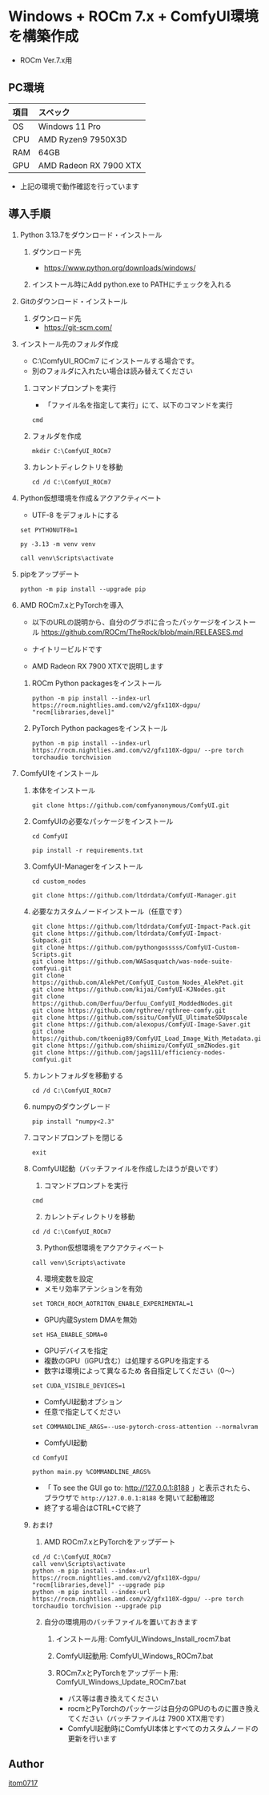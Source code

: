 # Windows + ROCm 7.x + ComfyUI環境を構築作成
* ROCm Ver.7.x用

## PC環境
| 項目 | スペック |
|:----|:---|
| OS  | Windows 11 Pro |
| CPU | AMD Ryzen9 7950X3D |
| RAM | 64GB |
| GPU | AMD Radeon RX 7900 XTX |
* 上記の環境で動作確認を行っています

## 導入手順
1. Python 3.13.7をダウンロード・インストール

   1. ダウンロード先
      * https://www.python.org/downloads/windows/

   2. インストール時にAdd python.exe to PATHにチェックを入れる
   
2. Gitのダウンロード・インストール

   1. ダウンロード先
      * https://git-scm.com/

3. インストール先のフォルダ作成
   * C:\ComfyUI_ROCm7 にインストールする場合です。
   * 別のフォルダに入れたい場合は読み替えてください
  
   1. コマンドプロンプトを実行
      * 「ファイル名を指定して実行」にて、以下のコマンドを実行
      ```
      cmd
      ```

   2. フォルダを作成
      ```
      mkdir C:\ComfyUI_ROCm7
      ```

   3. カレントディレクトリを移動
      ```
      cd /d C:\ComfyUI_ROCm7
      ```

4. Python仮想環境を作成＆アクアクティベート
      * UTF-8 をデフォルトにする
      ```
      set PYTHONUTF8=1
      ```
      ```
      py -3.13 -m venv venv
      ```
      ```
      call venv\Scripts\activate
      ```

5. pipをアップデート

      ```
      python -m pip install --upgrade pip
      ```

6. AMD ROCm7.xとPyTorchを導入
   * 以下のURLの説明から、自分のグラボに合ったパッケージをインストール
      https://github.com/ROCm/TheRock/blob/main/RELEASES.md
   * ナイトリービルドです

   * AMD Radeon RX 7900 XTXで説明します
   1. ROCm Python packagesをインストール
      ```
      python -m pip install --index-url https://rocm.nightlies.amd.com/v2/gfx110X-dgpu/  "rocm[libraries,devel]" 
      ```
   2. PyTorch Python packagesをインストール
      ```
      python -m pip install --index-url https://rocm.nightlies.amd.com/v2/gfx110X-dgpu/ --pre torch torchaudio torchvision
      ```

7. ComfyUIをインストール
   1. 本体をインストール
      ```
      git clone https://github.com/comfyanonymous/ComfyUI.git
      ```
   
   2. ComfyUIの必要なパッケージをインストール
      ```
      cd ComfyUI
      ```
      ```
      pip install -r requirements.txt
      ```

   3. ComfyUI-Managerをインストール
      ```
      cd custom_nodes
      ```
      ```
      git clone https://github.com/ltdrdata/ComfyUI-Manager.git
      ```

   4. 必要なカスタムノードインストール（任意です）
      ```
      git clone https://github.com/ltdrdata/ComfyUI-Impact-Pack.git
      git clone https://github.com/ltdrdata/ComfyUI-Impact-Subpack.git
      git clone https://github.com/pythongosssss/ComfyUI-Custom-Scripts.git
      git clone https://github.com/WASasquatch/was-node-suite-comfyui.git
      git clone https://github.com/AlekPet/ComfyUI_Custom_Nodes_AlekPet.git
      git clone https://github.com/kijai/ComfyUI-KJNodes.git
      git clone https://github.com/Derfuu/Derfuu_ComfyUI_ModdedNodes.git
      git clone https://github.com/rgthree/rgthree-comfy.git
      git clone https://github.com/ssitu/ComfyUI_UltimateSDUpscale
      git clone https://github.com/alexopus/ComfyUI-Image-Saver.git
      git clone https://github.com/tkoenig89/ComfyUI_Load_Image_With_Metadata.git
      git clone https://github.com/shiimizu/ComfyUI_smZNodes.git
      git clone https://github.com/jags111/efficiency-nodes-comfyui.git
      ```

   5. カレントフォルダを移動する
      ```
      cd /d C:\ComfyUI_ROCm7
      ```

   6. numpyのダウングレード
      ```
      pip install "numpy<2.3"
      ```

   7. コマンドプロンプトを閉じる
      ```
      exit
      ```

   8. ComfyUI起動（バッチファイルを作成したほうが良いです）
      1. コマンドプロンプトを実行
      ```
      cmd
      ```

      2. カレントディレクトリを移動
      ```
      cd /d C:\ComfyUI_ROCm7
      ```

      3. Python仮想環境をアクアクティベート
      ```
      call venv\Scripts\activate
      ```

      4. 環境変数を設定

      * メモリ効率アテンションを有効
      ```
      set TORCH_ROCM_AOTRITON_ENABLE_EXPERIMENTAL=1
      ```
      * GPU内蔵System DMAを無効
      ```
      set HSA_ENABLE_SDMA=0
      ```
      * GPUデバイスを指定
      * 複数のGPU（iGPU含む）は処理するGPUを指定する
      * 数字は環境によって異なるため 各自指定してください（0～）
      ```
      set CUDA_VISIBLE_DEVICES=1
      ```

      * ComfyUI起動オプション
      * 任意で指定してください
      ```
      set COMMANDLINE_ARGS=--use-pytorch-cross-attention --normalvram
      ```

      * ComfyUI起動
      ```
      cd ComfyUI
      ```
      ```
      python main.py %COMMANDLINE_ARGS% 
      ```
      * 「 To see the GUI go to: http://127.0.0.1:8188 」と表示されたら、ブラウザで `http://127.0.0.1:8188` を開いて起動確認
      * 終了する場合はCTRL+Cで終了


   8. おまけ
      1. AMD ROCm7.xとPyTorchをアップデート
      ```
      cd /d C:\ComfyUI_ROCm7
      call venv\Scripts\activate
      python -m pip install --index-url https://rocm.nightlies.amd.com/v2/gfx110X-dgpu/  "rocm[libraries,devel]" --upgrade pip
      python -m pip install --index-url https://rocm.nightlies.amd.com/v2/gfx110X-dgpu/ --pre torch torchaudio torchvision --upgrade pip
      ```

      2. 自分の環境用のバッチファイルを置いておきます
         1. インストール用: ComfyUI_Windows_Install_rocm7.bat
         2. ComfyUI起動用: ComfyUI_Windows_ROCm7.bat
         3. ROCm7.xとPyTorchをアップデート用: ComfyUI_Windows_Update_ROCm7.bat

            * パス等は書き換えてください
            * rocmとPyTorchのパッケージは自分のGPUのものに置き換えてください（バッチファイルは 7900 XTX用です）
            * ComfyUI起動時にComfyUI本体とすべてのカスタムノードの更新を行います


## Author
[itom0717](https://github.com/itom0717)

